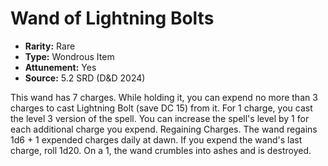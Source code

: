 # Wand of Lightning Bolts

- **Rarity:** Rare
- **Type:** Wondrous Item
- **Attunement:** Yes
- **Source:** 5.2 SRD (D&D 2024)

This wand has 7 charges. While holding it, you can expend no more than 3 charges to cast Lightning Bolt (save DC 15) from it. For 1 charge, you cast the level 3 version of the spell. You can increase the spell's level by 1 for each additional charge you expend. Regaining Charges. The wand regains 1d6 + 1 expended charges daily at dawn. If you expend the wand's last charge, roll 1d20. On a 1, the wand crumbles into ashes and is destroyed.
